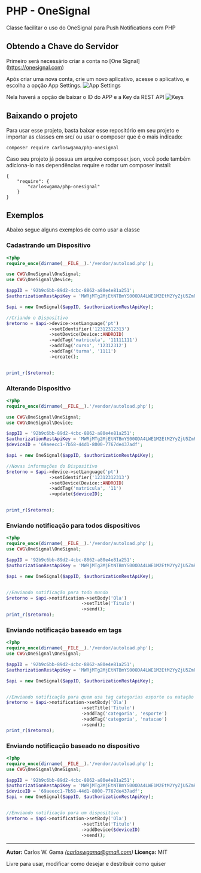 # PHP - OneSignal
Classe facilitar o uso do OneSignal para Push Notifications com PHP

## Obtendo a Chave do Servidor

Primeiro será necessário criar a conta no 
[One Signal] (https://onesignal.com)

Após criar uma nova conta, crie um novo aplicativo, acesse o aplicativo, e escolha a opção App Settings. 
![App Settings](http://carloswgama.com.br/onesignal/app_settings.jpg)

Nela haverá a opção de baixar o ID do APP e a Key da REST API
![Keys](http://carloswgama.com.br/onesignal/keys_ids.jpg)


## Baixando o projeto

Para usar esse projeto, basta baixar esse repositório em seu projeto e importar as classes em src/ ou usar o composer que é o mais indicado:

```
composer require carloswgama/php-onesignal
```

Caso seu projeto já possua um arquivo composer.json, você pode também adiciona-lo nas dependências require e rodar um composer install:
```
{
    "require": {
        "carloswgama/php-onesignal"
    }
}
```

## Exemplos

Abaixo segue alguns exemplos de como usar a classe


### Cadastrando um Dispositivo
``` php
<?php
require_once(dirname(__FILE__).'/vendor/autoload.php');

use CWG\OneSignal\OneSignal;
use CWG\OneSignal\Device;

$appID = '92b9c6bb-89d2-4cbc-8862-a80e4e81a251';
$authorizationRestApiKey = 'MWRjMTg2MjEtNTBmYS00ODA4LWE1M2EtM2YyZjU5ZmRkNGQ5';

$api = new OneSignal($appID, $authorizationRestApiKey);

//Criando o Dispositivo
$retorno = $api->device->setLanguage('pt')
                ->setIdentifier('12312312313')
                ->setDevice(Device::ANDROID)
                ->addTag('matricula', '11111111')
                ->addTag('curso', '12312312')
                ->addTag('turma', '1111')
                ->create();


print_r($retorno);
``` 

### Alterando Dispositivo

``` php
<?php
require_once(dirname(__FILE__).'/vendor/autoload.php');

use CWG\OneSignal\OneSignal;
use CWG\OneSignal\Device;

$appID = '92b9c6bb-89d2-4cbc-8862-a80e4e81a251';
$authorizationRestApiKey = 'MWRjMTg2MjEtNTBmYS00ODA4LWE1M2EtM2YyZjU5ZmRkNGQ5';
$deviceID = '69aeecc1-7b58-44d1-8000-7767de437adf';

$api = new OneSignal($appID, $authorizationRestApiKey);

//Novas informações do Dispositivo
$retorno = $api->device->setLanguage('pt')
                ->setIdentifier('12312312313')
                ->setDevice(Device::ANDROID)
                ->addTag('matricula', '11')
                ->update($deviceID);


print_r($retorno);
```

### Enviando notificação para todos dispositivos

``` php
<?php
require_once(dirname(__FILE__).'/vendor/autoload.php');
use CWG\OneSignal\OneSignal;

$appID = '92b9c6bb-89d2-4cbc-8862-a80e4e81a251';
$authorizationRestApiKey = 'MWRjMTg2MjEtNTBmYS00ODA4LWE1M2EtM2YyZjU5ZmRkNGQ5';

$api = new OneSignal($appID, $authorizationRestApiKey);


//Enviando notificação para todo mundo
$retorno = $api->notification->setBody('Ola')
                            ->setTitle('Titulo')
                            ->send();
print_r($retorno);
```

### Enviando notificação baseado em tags

``` php
<?php
require_once(dirname(__FILE__).'/vendor/autoload.php');
use CWG\OneSignal\OneSignal;

$appID = '92b9c6bb-89d2-4cbc-8862-a80e4e81a251';
$authorizationRestApiKey = 'MWRjMTg2MjEtNTBmYS00ODA4LWE1M2EtM2YyZjU5ZmRkNGQ5';

$api = new OneSignal($appID, $authorizationRestApiKey);


//Enviando notificação para quem usa tag categorias esporte ou natação
$retorno = $api->notification->setBody('Ola')
                            ->setTitle('Titulo')
                            ->addTag('categoria', 'esporte')
                            ->addTag('categoria', 'natacao')
                            ->send();
print_r($retorno);
```

### Enviando notificação baseado no dispositivo
``` php
<?php
require_once(dirname(__FILE__).'/vendor/autoload.php');
use CWG\OneSignal\OneSignal;

$appID = '92b9c6bb-89d2-4cbc-8862-a80e4e81a251';
$authorizationRestApiKey = 'MWRjMTg2MjEtNTBmYS00ODA4LWE1M2EtM2YyZjU5ZmRkNGQ5';
$deviceID = '69aeecc1-7b58-44d1-8000-7767de437adf';
$api = new OneSignal($appID, $authorizationRestApiKey);


//Enviando notificação para um dispositivo
$retorno = $api->notification->setBody('Ola')
                            ->setTitle('Titulo')
                            ->addDevice($deviceID)
                            ->send();
``` 

---
**Autor:**  Carlos W. Gama *(carloswgama@gmail.com)*
**Licença:** MIT

Livre para usar, modificar como desejar e destribuir como quiser